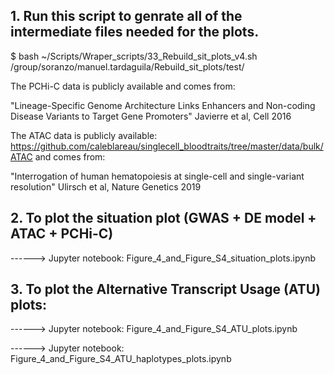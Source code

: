 ## 1. Run this script to genrate all of the intermediate files needed for the plots.

$ bash ~/Scripts/Wraper_scripts/33_Rebuild_sit_plots_v4.sh /group/soranzo/manuel.tardaguila/Rebuild_sit_plots/test/

  The PCHi-C data is publicly available and comes from:

  "Lineage-Specific Genome Architecture Links Enhancers and Non-coding Disease Variants to Target Gene Promoters" Javierre et al, Cell 2016


  The ATAC data is publicly available: https://github.com/caleblareau/singlecell_bloodtraits/tree/master/data/bulk/ATAC and comes from:

  "Interrogation of human hematopoiesis at single-cell and single-variant resolution" Ulirsch et al, Nature Genetics 2019


## 2. To plot the situation plot (GWAS + DE model + ATAC + PCHi-C)

------> Jupyter notebook: Figure_4_and_Figure_S4_situation_plots.ipynb

## 3. To plot the Alternative Transcript Usage (ATU) plots:

------> Jupyter notebook: Figure_4_and_Figure_S4_ATU_plots.ipynb

------> Jupyter notebook: Figure_4_and_Figure_S4_ATU_haplotypes_plots.ipynb